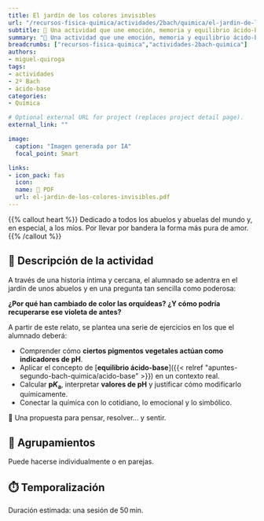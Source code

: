 ```yaml
---
title: El jardín de los colores invisibles
url: "/recursos-fisica-quimica/actividades/2bach/quimica/el-jardin-de-los-colores-invisibles"
subtitle: 🌸 Una actividad que une emoción, memoria y equilibrio ácido-base
summary: "🌸 Una actividad que une emoción, memoria y equilibrio ácido-base."
breadcrumbs: ["recursos-fisica-quimica","actividades-2bach-quimica"]
authors:
- miguel-quiroga
tags:
- actividades
- 2º Bach
- ácido-base
categories:
- Química

# Optional external URL for project (replaces project detail page).
external_link: ""

image:
  caption: "Imagen generada por IA"
  focal_point: Smart

links:
- icon_pack: fas
  icon:
  name: 📄 PDF
  url: el-jardin-de-los-colores-invisibles.pdf
---
```


{{% callout heart %}}
Dedicado a todos los abuelos y abuelas del mundo y, en especial, a los míos. Por llevar por bandera la forma más pura de amor.
{{% /callout %}}

## 📜 Descripción de la actividad

A través de una historia íntima y cercana, el alumnado se adentra en el jardín de unos abuelos y en una pregunta tan sencilla como poderosa:

**¿Por qué han cambiado de color las orquídeas? ¿Y cómo podría recuperarse ese violeta de antes?**

A partir de este relato, se plantea una serie de ejercicios en los que el alumnado deberá:

- Comprender cómo **ciertos pigmentos vegetales actúan como indicadores de pH**.
- Aplicar el concepto de [**equilibrio ácido-base**]({{< relref "apuntes-segundo-bach-quimica/acido-base" >}}) en un contexto real.
- Calcular **p*K*<sub>a</sub>**, interpretar **valores de pH** y justificar cómo modificarlo químicamente.
- Conectar la química con lo cotidiano, lo emocional y lo simbólico.

🧠 Una propuesta para pensar, resolver... y sentir.

## 👥 Agrupamientos

Puede hacerse individualmente o en parejas.

## ⏱️ Temporalización

Duración estimada: una sesión de 50 min.